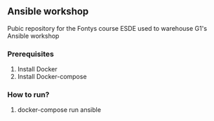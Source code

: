 ## Ansible workshop

Pubic repository for the Fontys course ESDE used to warehouse G1's Ansible workshop


### Prerequisites

1. Install Docker
2. Install Docker-compose

### How to run?

1. docker-compose run ansible
